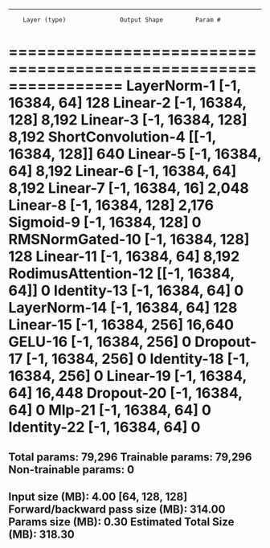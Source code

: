 ----------------------------------------------------------------
        Layer (type)               Output Shape         Param #
================================================================
         LayerNorm-1            [-1, 16384, 64]             128
            Linear-2           [-1, 16384, 128]           8,192
            Linear-3           [-1, 16384, 128]           8,192
  ShortConvolution-4         [[-1, 16384, 128]]             640
            Linear-5            [-1, 16384, 64]           8,192
            Linear-6            [-1, 16384, 64]           8,192
            Linear-7            [-1, 16384, 16]           2,048
            Linear-8           [-1, 16384, 128]           2,176
           Sigmoid-9           [-1, 16384, 128]               0
     RMSNormGated-10           [-1, 16384, 128]             128
           Linear-11            [-1, 16384, 64]           8,192
 RodimusAttention-12          [[-1, 16384, 64]]               0
         Identity-13            [-1, 16384, 64]               0
        LayerNorm-14            [-1, 16384, 64]             128
           Linear-15           [-1, 16384, 256]          16,640
             GELU-16           [-1, 16384, 256]               0
          Dropout-17           [-1, 16384, 256]               0
         Identity-18           [-1, 16384, 256]               0
           Linear-19            [-1, 16384, 64]          16,448
          Dropout-20            [-1, 16384, 64]               0
              Mlp-21            [-1, 16384, 64]               0
         Identity-22            [-1, 16384, 64]               0
================================================================
Total params: 79,296
Trainable params: 79,296
Non-trainable params: 0
----------------------------------------------------------------
Input size (MB): 4.00 [64, 128, 128]
Forward/backward pass size (MB): 314.00
Params size (MB): 0.30
Estimated Total Size (MB): 318.30
----------------------------------------------------------------
